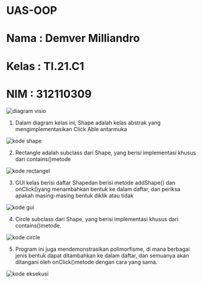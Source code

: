 # UAS-OOP

# Nama  : Demver Milliandro
# Kelas : TI.21.C1
# NIM   : 312110309

![diagram visio](https://user-images.githubusercontent.com/109432905/211826200-c5c005e8-9659-431e-b630-f19c6f9fcaf5.png)

1. Dalam diagram kelas ini, Shape adalah kelas abstrak yang mengimplementasikan Click Able antarmuka

![kode shape ](https://user-images.githubusercontent.com/109432905/211826657-e633226b-b1a2-45a7-a82a-90c3900c9f96.png)

2. Rectangle adalah subclass dari Shape, yang berisi implementasi khusus dari contains()metode

![kode rectangel](https://user-images.githubusercontent.com/109432905/211826749-65a0b66e-b765-4aa8-bb60-0203546e427a.png)

3. GUI kelas berisi daftar Shapedan berisi metode addShape() dan onClick()yang menambahkan bentuk ke dalam daftar, dan periksa apakah masing-masing bentuk diklik atau tidak

![kode gui](https://user-images.githubusercontent.com/109432905/211826848-38191709-4cb6-464b-9550-d1a461ce41c2.png)

4. Circle subclass dari Shape, yang berisi implementasi khusus dari contains()metode.

![kode circle](https://user-images.githubusercontent.com/109432905/211828434-460ec129-48d1-4037-835e-59b64e3f61fa.png)

5. Program ini juga mendemonstrasikan polimorfisme, di mana berbagai jenis bentuk dapat ditambahkan ke dalam daftar, dan semuanya akan ditangani oleh onClick()metode dengan cara yang sama.

![kode eksekusi](https://user-images.githubusercontent.com/109432905/211826898-fcf86521-6970-4b66-8d19-853ab0eb8379.png)



